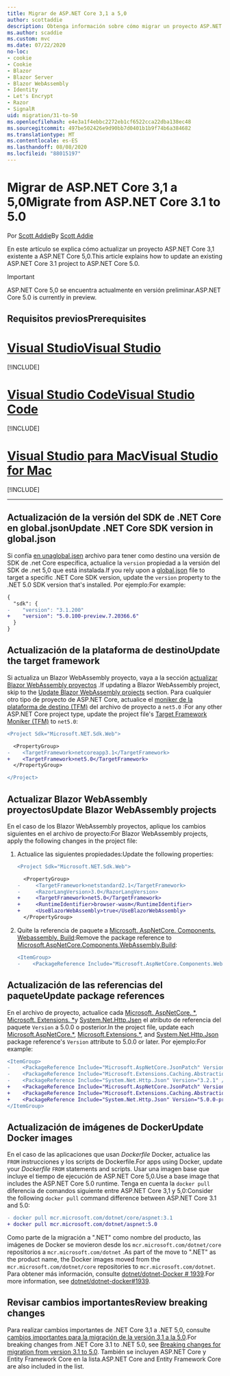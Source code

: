 ```yaml
---
title: Migrar de ASP.NET Core 3,1 a 5,0
author: scottaddie
description: Obtenga información sobre cómo migrar un proyecto ASP.NET Core 3,1 a ASP.NET Core 5,0.
ms.author: scaddie
ms.custom: mvc
ms.date: 07/22/2020
no-loc:
- cookie
- Cookie
- Blazor
- Blazor Server
- Blazor WebAssembly
- Identity
- Let's Encrypt
- Razor
- SignalR
uid: migration/31-to-50
ms.openlocfilehash: e4e3a1f4ebbc2272eb1cf6522cca22dba138ec48
ms.sourcegitcommit: 497be502426e9d90bb7d0401b1b9f74b6a384682
ms.translationtype: MT
ms.contentlocale: es-ES
ms.lasthandoff: 08/08/2020
ms.locfileid: "88015197"
---
```

# <a name="migrate-from-aspnet-core-31-to-50"></a><span data-ttu-id="d5012-103">Migrar de ASP.NET Core 3,1 a 5,0</span><span class="sxs-lookup"><span data-stu-id="d5012-103">Migrate from ASP.NET Core 3.1 to 5.0</span></span>

<span data-ttu-id="d5012-104">Por [Scott Addie](https://github.com/scottaddie)</span><span class="sxs-lookup"><span data-stu-id="d5012-104">By [Scott Addie](https://github.com/scottaddie)</span></span>

<span data-ttu-id="d5012-105">En este artículo se explica cómo actualizar un proyecto ASP.NET Core 3,1 existente a ASP.NET Core 5,0.</span><span class="sxs-lookup"><span data-stu-id="d5012-105">This article explains how to update an existing ASP.NET Core 3.1 project to ASP.NET Core 5.0.</span></span>

> [!IMPORTANT]
> <span data-ttu-id="d5012-106">ASP.NET Core 5,0 se encuentra actualmente en versión preliminar.</span><span class="sxs-lookup"><span data-stu-id="d5012-106">ASP.NET Core 5.0 is currently in preview.</span></span>

## <a name="prerequisites"></a><span data-ttu-id="d5012-107">Requisitos previos</span><span class="sxs-lookup"><span data-stu-id="d5012-107">Prerequisites</span></span>

# <a name="visual-studio"></a>[<span data-ttu-id="d5012-108">Visual Studio</span><span class="sxs-lookup"><span data-stu-id="d5012-108">Visual Studio</span></span>](#tab/visual-studio)

[!INCLUDE[](~/includes/net-core-prereqs-vs-5.0.md)]

# <a name="visual-studio-code"></a>[<span data-ttu-id="d5012-109">Visual Studio Code</span><span class="sxs-lookup"><span data-stu-id="d5012-109">Visual Studio Code</span></span>](#tab/visual-studio-code)

[!INCLUDE[](~/includes/net-core-prereqs-vsc-5.0.md)]

# <a name="visual-studio-for-mac"></a>[<span data-ttu-id="d5012-110">Visual Studio para Mac</span><span class="sxs-lookup"><span data-stu-id="d5012-110">Visual Studio for Mac</span></span>](#tab/visual-studio-mac)

[!INCLUDE[](~/includes/net-core-prereqs-mac-5.0.md)]

---

## <a name="update-net-core-sdk-version-in-globaljson"></a><span data-ttu-id="d5012-111">Actualización de la versión del SDK de .NET Core en global.json</span><span class="sxs-lookup"><span data-stu-id="d5012-111">Update .NET Core SDK version in global.json</span></span>

<span data-ttu-id="d5012-112">Si confía [en unaglobal.jsen](/dotnet/core/tools/global-json) archivo para tener como destino una versión de SDK de .net Core específica, actualice la `version` propiedad a la versión del SDK de .net 5,0 que está instalada.</span><span class="sxs-lookup"><span data-stu-id="d5012-112">If you rely upon a [global.json](/dotnet/core/tools/global-json) file to target a specific .NET Core SDK version, update the `version` property to the .NET 5.0 SDK version that's installed.</span></span> <span data-ttu-id="d5012-113">Por ejemplo:</span><span class="sxs-lookup"><span data-stu-id="d5012-113">For example:</span></span>

```diff
{
  "sdk": {
-    "version": "3.1.200"
+    "version": "5.0.100-preview.7.20366.6"
  }
}
```

## <a name="update-the-target-framework"></a><span data-ttu-id="d5012-114">Actualización de la plataforma de destino</span><span class="sxs-lookup"><span data-stu-id="d5012-114">Update the target framework</span></span>

<span data-ttu-id="d5012-115">Si actualiza un Blazor WebAssembly proyecto, vaya a la sección [actualizar Blazor WebAssembly proyectos](#update-blazor-webassembly-projects) .</span><span class="sxs-lookup"><span data-stu-id="d5012-115">If updating a Blazor WebAssembly project, skip to the [Update Blazor WebAssembly projects](#update-blazor-webassembly-projects) section.</span></span> <span data-ttu-id="d5012-116">Para cualquier otro tipo de proyecto de ASP.NET Core, actualice el [moniker de la plataforma de destino (TFM)](/dotnet/standard/frameworks) del archivo de proyecto a `net5.0` :</span><span class="sxs-lookup"><span data-stu-id="d5012-116">For any other ASP.NET Core project type, update the project file's [Target Framework Moniker (TFM)](/dotnet/standard/frameworks) to `net5.0`:</span></span>

```diff
<Project Sdk="Microsoft.NET.Sdk.Web">

  <PropertyGroup>
-    <TargetFramework>netcoreapp3.1</TargetFramework>
+    <TargetFramework>net5.0</TargetFramework>
  </PropertyGroup>

</Project>
```

## <a name="update-no-locblazor-webassembly-projects"></a><span data-ttu-id="d5012-117">Actualizar Blazor WebAssembly proyectos</span><span class="sxs-lookup"><span data-stu-id="d5012-117">Update Blazor WebAssembly projects</span></span>

<span data-ttu-id="d5012-118">En el caso de los Blazor WebAssembly proyectos, aplique los cambios siguientes en el archivo de proyecto:</span><span class="sxs-lookup"><span data-stu-id="d5012-118">For Blazor WebAssembly projects, apply the following changes in the project file:</span></span>

1. <span data-ttu-id="d5012-119">Actualice las siguientes propiedades:</span><span class="sxs-lookup"><span data-stu-id="d5012-119">Update the following properties:</span></span>

    ```diff
    <Project Sdk="Microsoft.NET.Sdk.Web">
    
      <PropertyGroup>
    -     <TargetFramework>netstandard2.1</TargetFramework>
    -     <RazorLangVersion>3.0</RazorLangVersion>
    +     <TargetFramework>net5.0</TargetFramework>
    +     <RuntimeIdentifier>browser-wasm</RuntimeIdentifier>
    +     <UseBlazorWebAssembly>true</UseBlazorWebAssembly>
      </PropertyGroup>
    ```

1. <span data-ttu-id="d5012-120">Quite la referencia de paquete a [Microsoft. AspNetCore. Components. Webassembly. Build](https://www.nuget.org/packages/Microsoft.AspNetCore.Components.WebAssembly.Build):</span><span class="sxs-lookup"><span data-stu-id="d5012-120">Remove the package reference to [Microsoft.AspNetCore.Components.WebAssembly.Build](https://www.nuget.org/packages/Microsoft.AspNetCore.Components.WebAssembly.Build):</span></span>

    ```diff
    <ItemGroup>
    -    <PackageReference Include="Microsoft.AspNetCore.Components.WebAssembly.Build" Version="3.2.1" PrivateAssets="all" />
    ```

## <a name="update-package-references"></a><span data-ttu-id="d5012-121">Actualización de las referencias del paquete</span><span class="sxs-lookup"><span data-stu-id="d5012-121">Update package references</span></span>

<span data-ttu-id="d5012-122">En el archivo de proyecto, actualice cada [Microsoft. AspNetCore. \*](https://www.nuget.org/packages?q=Microsoft.AspNetCore.*), [Microsoft. Extensions. \*](https://www.nuget.org/packages?q=Microsoft.Extensions.*)y [System.Net.Http.Jsen](https://www.nuget.org/packages/System.Net.Http.Json) el atributo de referencia del paquete `Version` a 5.0.0 o posterior.</span><span class="sxs-lookup"><span data-stu-id="d5012-122">In the project file, update each [Microsoft.AspNetCore.\*](https://www.nuget.org/packages?q=Microsoft.AspNetCore.*), [Microsoft.Extensions.\*](https://www.nuget.org/packages?q=Microsoft.Extensions.*), and [System.Net.Http.Json](https://www.nuget.org/packages/System.Net.Http.Json) package reference's `Version` attribute to 5.0.0 or later.</span></span> <span data-ttu-id="d5012-123">Por ejemplo:</span><span class="sxs-lookup"><span data-stu-id="d5012-123">For example:</span></span>

```diff
<ItemGroup>
-    <PackageReference Include="Microsoft.AspNetCore.JsonPatch" Version="3.1.6" />
-    <PackageReference Include="Microsoft.Extensions.Caching.Abstractions" Version="3.1.6" />
-    <PackageReference Include="System.Net.Http.Json" Version="3.2.1" />
+    <PackageReference Include="Microsoft.AspNetCore.JsonPatch" Version="5.0.0-preview.7.20365.19" />
+    <PackageReference Include="Microsoft.Extensions.Caching.Abstractions" Version="5.0.0-preview.7.20364.11" />
+    <PackageReference Include="System.Net.Http.Json" Version="5.0.0-preview.7.20364.11" />
</ItemGroup>
```

## <a name="update-docker-images"></a><span data-ttu-id="d5012-124">Actualización de imágenes de Docker</span><span class="sxs-lookup"><span data-stu-id="d5012-124">Update Docker images</span></span>

<span data-ttu-id="d5012-125">En el caso de las aplicaciones que usan *Dockerfile* Docker, actualice las `FROM` instrucciones y los scripts de Dockerfile.</span><span class="sxs-lookup"><span data-stu-id="d5012-125">For apps using Docker, update your *Dockerfile* `FROM` statements and scripts.</span></span> <span data-ttu-id="d5012-126">Usar una imagen base que incluye el tiempo de ejecución de ASP.NET Core 5,0.</span><span class="sxs-lookup"><span data-stu-id="d5012-126">Use a base image that includes the ASP.NET Core 5.0 runtime.</span></span> <span data-ttu-id="d5012-127">Tenga en cuenta la `docker pull` diferencia de comandos siguiente entre ASP.NET Core 3,1 y 5,0:</span><span class="sxs-lookup"><span data-stu-id="d5012-127">Consider the following `docker pull` command difference between ASP.NET Core 3.1 and 5.0:</span></span>

```diff
- docker pull mcr.microsoft.com/dotnet/core/aspnet:3.1
+ docker pull mcr.microsoft.com/dotnet/aspnet:5.0
```

<span data-ttu-id="d5012-128">Como parte de la migración a ".NET" como nombre del producto, las imágenes de Docker se movieron desde los `mcr.microsoft.com/dotnet/core` repositorios a `mcr.microsoft.com/dotnet` .</span><span class="sxs-lookup"><span data-stu-id="d5012-128">As part of the move to ".NET" as the product name, the Docker images moved from the `mcr.microsoft.com/dotnet/core` repositories to `mcr.microsoft.com/dotnet`.</span></span> <span data-ttu-id="d5012-129">Para obtener más información, consulte [dotnet/dotnet-Docker # 1939](https://github.com/dotnet/dotnet-docker/issues/1939).</span><span class="sxs-lookup"><span data-stu-id="d5012-129">For more information, see [dotnet/dotnet-docker#1939](https://github.com/dotnet/dotnet-docker/issues/1939).</span></span>

## <a name="review-breaking-changes"></a><span data-ttu-id="d5012-130">Revisar cambios importantes</span><span class="sxs-lookup"><span data-stu-id="d5012-130">Review breaking changes</span></span>

<span data-ttu-id="d5012-131">Para realizar cambios importantes de .NET Core 3,1 a .NET 5,0, consulte [cambios importantes para la migración de la versión 3,1 a la 5,0](/dotnet/core/compatibility/3.1-5.0).</span><span class="sxs-lookup"><span data-stu-id="d5012-131">For breaking changes from .NET Core 3.1 to .NET 5.0, see [Breaking changes for migration from version 3.1 to 5.0](/dotnet/core/compatibility/3.1-5.0).</span></span> <span data-ttu-id="d5012-132">También se incluyen ASP.NET Core y Entity Framework Core en la lista.</span><span class="sxs-lookup"><span data-stu-id="d5012-132">ASP.NET Core and Entity Framework Core are also included in the list.</span></span>
